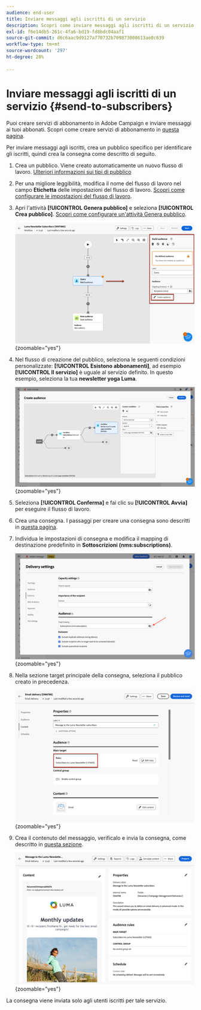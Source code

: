 ```yaml
---
audience: end-user
title: Inviare messaggi agli iscritti di un servizio
description: Scopri come inviare messaggi agli iscritti di un servizio
exl-id: f6e14db5-261c-4fa6-bd19-fd8bdc04aaf1
source-git-commit: d6c6aac9d9127a770732b709873008613ae8c639
workflow-type: tm+mt
source-wordcount: '297'
ht-degree: 28%

---
```


# Inviare messaggi agli iscritti di un servizio {#send-to-subscribers}

Puoi creare servizi di abbonamento in Adobe Campaign e inviare messaggi ai tuoi abbonati. Scopri come creare servizi di abbonamento in [questa pagina](../audience//manage-services.md#create-service).

Per inviare messaggi agli iscritti, crea un pubblico specifico per identificare gli iscritti, quindi crea la consegna come descritto di seguito.

1. Crea un pubblico. Viene creato automaticamente un nuovo flusso di lavoro. [Ulteriori informazioni sui tipi di pubblico](../audience/create-audience.md)

1. Per una migliore leggibilità, modifica il nome del flusso di lavoro nel campo **Etichetta** delle impostazioni del flusso di lavoro. [Scopri come configurare le impostazioni del flusso di lavoro](../workflows/workflow-settings.md).

1. Apri l&#39;attività **[!UICONTROL Genera pubblico]** e seleziona **[!UICONTROL Crea pubblico]**. [Scopri come configurare un&#39;attività Genera pubblico](../workflows/activities/build-audience.md).

   ![Schermata che mostra la configurazione dell&#39;attività Genera pubblico in Adobe Campaign.](assets/service-create-audience.png){zoomable="yes"}

1. Nel flusso di creazione del pubblico, seleziona le seguenti condizioni personalizzate: **[!UICONTROL Esistono abbonamenti]**, ad esempio **[!UICONTROL Il servizio]** è uguale al servizio definito. In questo esempio, seleziona la tua **newsletter yoga Luma**.

   ![Schermata che mostra il flusso di creazione del pubblico con condizioni personalizzate per gli abbonamenti in Adobe Campaign.](assets/service-audience-subscribers.png){zoomable="yes"}

1. Seleziona **[!UICONTROL Conferma]** e fai clic su **[!UICONTROL Avvia]** per eseguire il flusso di lavoro.

1. Crea una consegna. I passaggi per creare una consegna sono descritti in [questa pagina](../msg/gs-messages.md#create-delivery).

1. Individua le impostazioni di consegna e modifica il mapping di destinazione predefinito in **Sottoscrizioni (nms:subscriptions)**.

   ![Schermata che mostra le impostazioni di consegna con la mappatura di destinazione modificata in Abbonamenti in Adobe Campaign.](assets/service-delivery-change-mapping.png){zoomable="yes"}

1. Nella sezione target principale della consegna, seleziona il pubblico creato in precedenza.

   ![Schermata che mostra la sezione di destinazione principale della consegna con il pubblico selezionato in Adobe Campaign.](assets/service-delivery-targeting-subscribers.png){zoomable="yes"}

1. Crea il contenuto del messaggio, verificalo e invia la consegna, come descritto in [questa sezione](../preview-test/preview-test.md).

   ![Schermata che mostra la consegna pronta per essere inviata in Adobe Campaign.](assets/service-delivery-ready.png){zoomable="yes"}

La consegna viene inviata solo agli utenti iscritti per tale servizio.